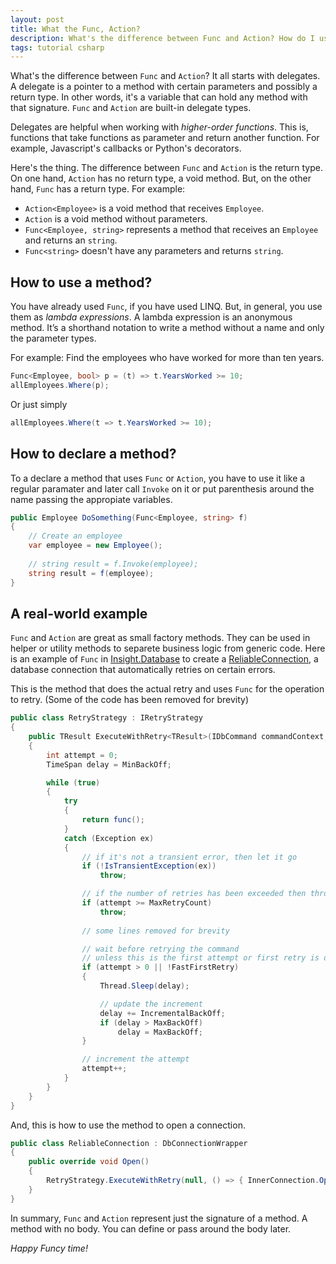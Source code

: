 ```yaml
---
layout: post
title: What the Func, Action?
description: What's the difference between Func and Action? How do I use them? This is a frequently asked question and a tricky subject. Here it is another take.
tags: tutorial csharp
---
```


What's the difference between `Func` and `Action`? It all starts with delegates. A delegate is a pointer to a method with certain parameters and possibly a return type. In other words, it's a variable that can hold any method with that signature. `Func` and `Action` are built-in delegate types.

Delegates are helpful when working with _higher-order functions_. This is, functions that take functions as parameter and return another function. For example, Javascript's callbacks or Python's decorators.

Here's the thing. The difference between `Func` and `Action` is the return type. On one hand, `Action` has no return type, a void method. But, on the other hand, `Func` has a return type. For example:

* `Action<Employee>` is a void method that receives `Employee`.
* `Action` is a void method without parameters.
* `Func<Employee, string>` represents a method that receives an `Employee` and returns an `string`.
* `Func<string>` doesn't have any parameters and returns `string`.

## How to use a method?

You have already used `Func`, if you have used LINQ. But, in general, you use them as _lambda expressions_. A lambda expression is an anonymous method. It’s a shorthand notation to write a method without a name and only the parameter types.

For example: Find the employees who have worked for more than ten years.

```csharp
Func<Employee, bool> p = (t) => t.YearsWorked >= 10;
allEmployees.Where(p);
```
Or just simply

```csharp
allEmployees.Where(t => t.YearsWorked >= 10);
```

## How to declare a method?

To a declare a method that uses `Func` or `Action`, you have to use it like a regular paramater and later call `Invoke` on it or put parenthesis around the name passing the appropiate variables.

```csharp
public Employee DoSomething(Func<Employee, string> f)
{
    // Create an employee
    var employee = new Employee();
    
    // string result = f.Invoke(employee);
    string result = f(employee);
}
```

## A real-world example

`Func` and `Action` are great as small factory methods. They can be used in helper or utility methods to separete business logic from generic code. Here is an example of `Func` in [Insight.Database](https://github.com/jonwagner/Insight.Database) to create a [ReliableConnection](https://github.com/jonwagner/Insight.Database/wiki/ReliableConnection-and-Cloud-Databases), a database connection that automatically retries on certain errors.

This is the method that does the actual retry and uses `Func` for the operation to retry. (Some of the code has been removed for brevity)

```csharp
public class RetryStrategy : IRetryStrategy
{
    public TResult ExecuteWithRetry<TResult>(IDbCommand commandContext, Func<TResult> func)
    {
        int attempt = 0;
        TimeSpan delay = MinBackOff;

        while (true)
        {
            try
            {
                return func();
            }
            catch (Exception ex)
            {
                // if it's not a transient error, then let it go
                if (!IsTransientException(ex))
                    throw;

                // if the number of retries has been exceeded then throw
                if (attempt >= MaxRetryCount)
                    throw;
                    
                // some lines removed for brevity

                // wait before retrying the command
                // unless this is the first attempt or first retry is disabled
                if (attempt > 0 || !FastFirstRetry)
                {
                    Thread.Sleep(delay);

                    // update the increment
                    delay += IncrementalBackOff;
                    if (delay > MaxBackOff)
                        delay = MaxBackOff;
                }

                // increment the attempt
                attempt++;
            }
        }
    }
}
```

And, this is how to use the method to open a connection.

```csharp
public class ReliableConnection : DbConnectionWrapper
{
    public override void Open()
    {
        RetryStrategy.ExecuteWithRetry(null, () => { InnerConnection.Open(); return true; });
    }
}
```

In summary, `Func` and `Action` represent just the signature of a method. A method with no body. You can define or pass around the body later.

_Happy Funcy time!_


